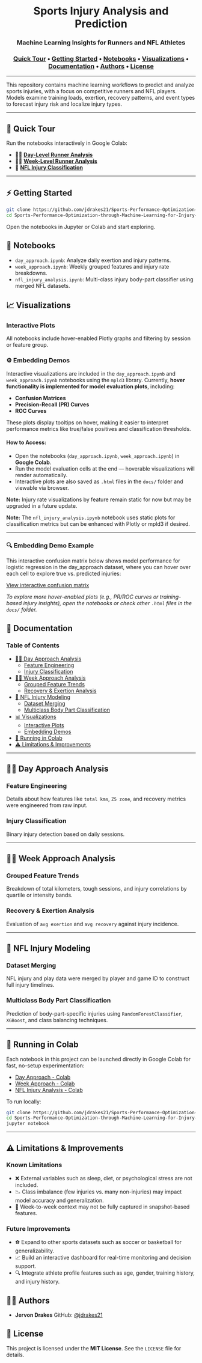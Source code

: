 <h1 align="center">
    Sports Injury Analysis and Prediction
</h1>
<h3 align="center">
 Machine Learning Insights for Runners and NFL Athletes
</h3>
<h3 align="center">
    <a href="#-quick-tour">Quick Tour</a> &bull;
    <a href="#-getting-started">Getting Started</a> &bull;
    <a href="#-notebooks">Notebooks</a> &bull;
    <a href="#-visualizations">Visualizations</a> &bull;
    <a href="#-documentation">Documentation</a> &bull;
    <a href="#-authors">Authors</a> &bull;
    <a href="#-license">License</a>
</h3>

---

This repository contains machine learning workflows to predict and analyze sports injuries, with a focus on competitive runners and NFL players. Models examine training loads, exertion, recovery patterns, and event types to forecast injury risk and localize injury types.

---

## 🚀 Quick Tour

Run the notebooks interactively in Google Colab:

- 🏃‍♂️ **[Day-Level Runner Analysis](https://colab.research.google.com/drive/128bXRgTRFKK6oewpBnaM2JPeQHisbAaY?authuser=1)**
- 🏃‍♂️ **[Week-Level Runner Analysis](https://colab.research.google.com/drive/1qRFF-Q0tQWP-o0FT7duoa6M5B4XXQPp1?authuser=1)**
- 🏈 **[NFL Injury Classification](https://colab.research.google.com/drive/1nFEV6f_hZ2SQYMnSxMVamMbG9tKwxsn4?authuser=1)**

---

## ⚡️ Getting Started

```bash
git clone https://github.com/jdrakes21/Sports-Performance-Optimization-through-Machine-Learning-for-Injury-Prevention-and-Recovery-Analysis.git
cd Sports-Performance-Optimization-through-Machine-Learning-for-Injury-Prevention-and-Recovery-Analysis
```

Open the notebooks in Jupyter or Colab and start exploring.

## 📁 Notebooks

- `day_approach.ipynb`: Analyze daily exertion and injury patterns.
- `week_approach.ipynb`: Weekly grouped features and injury rate breakdowns.
- `nfl_injury_analysis.ipynb`: Multi-class injury body-part classifier using merged NFL datasets.

## 📈 Visualizations

### Interactive Plots
All notebooks include hover-enabled Plotly graphs and filtering by session or feature group.


### ⚙️ Embedding Demos

Interactive visualizations are included in the `day_approach.ipynb` and `week_approach.ipynb` notebooks using the `mpld3` library. Currently, **hover functionality is implemented for model evaluation plots**, including:

- **Confusion Matrices**
- **Precision-Recall (PR) Curves**
- **ROC Curves**

These plots display tooltips on hover, making it easier to interpret performance metrics like true/false positives and classification thresholds.

#### How to Access:

- Open the notebooks (`day_approach.ipynb`, `week_approach.ipynb`) in **Google Colab**.
- Run the model evaluation cells at the end — hoverable visualizations will render automatically.
- Interactive plots are also saved as `.html` files in the `docs/` folder and viewable via browser.

 **Note:** Injury rate visualizations by feature remain static for now but may be upgraded in a future update.

 **Note:** The `nfl_injury_analysis.ipynb` notebook uses static plots for classification metrics but can be enhanced with Plotly or mpld3 if desired.

---

### 🔍 Embedding Demo Example

This interactive confusion matrix below shows model performance for logistic regression in the day_approach dataset, where you can hover over each cell to explore true vs. predicted injuries:

[View interactive confusion matrix](https://jdrakes21.github.io/Sports-Performance-Optimization-through-Machine-Learning-for-Injury-Prevention-and-Recovery-Analysis/logreg_conf_matrix.html)


*To explore more hover-enabled plots (e.g., PR/ROC curves or training-based injury insights), open the notebooks or check other `.html` files in the `docs/` folder.*




## 📖 Documentation

### Table of Contents

- [🏃‍♂️ Day Approach Analysis](#-day-approach-analysis)
  - [Feature Engineering](#feature-engineering)
  - [Injury Classification](#injury-classification)
- [🏃‍♂️ Week Approach Analysis](#-week-approach-analysis)
  - [Grouped Feature Trends](#grouped-feature-trends)
  - [Recovery & Exertion Analysis](#recovery--exertion-analysis)
- [🏈 NFL Injury Modeling](#-nfl-injury-modeling)
  - [Dataset Merging](#dataset-merging)
  - [Multiclass Body Part Classification](#multiclass-body-part-classification)
- [📊 Visualizations](#-visualizations)
  - [Interactive Plots](#interactive-plots)
  - [Embedding Demos](#embedding-demos)
- [🚀 Running in Colab](#-running-in-colab)
- [⚠️ Limitations & Improvements](#️-limitations--improvements)

---

## 🏃‍♂️ Day Approach Analysis

### Feature Engineering
Details about how features like `total kms`, `Z5 zone`, and recovery metrics were engineered from raw input.

### Injury Classification
Binary injury detection based on daily sessions.

---

## 🏃‍♂️ Week Approach Analysis

### Grouped Feature Trends
Breakdown of total kilometers, tough sessions, and injury correlations by quartile or intensity bands.

### Recovery & Exertion Analysis
Evaluation of `avg exertion` and `avg recovery` against injury incidence.

---

## 🏈 NFL Injury Modeling

### Dataset Merging
NFL injury and play data were merged by player and game ID to construct full injury timelines.

### Multiclass Body Part Classification
Prediction of body-part-specific injuries using `RandomForestClassifier`, `XGBoost`, and class balancing techniques.

---

## 🚀 Running in Colab

Each notebook in this project can be launched directly in Google Colab for fast, no-setup experimentation:

- [Day Approach - Colab](https://colab.research.google.com/drive/128bXRgTRFKK6oewpBnaM2JPeQHisbAaY?authuser=1)
- [Week Approach - Colab](https://colab.research.google.com/drive/1qRFF-Q0tQWP-o0FT7duoa6M5B4XXQPp1?authuser=1)
- [NFL Injury Analysis - Colab](https://colab.research.google.com/drive/1nFEV6f_hZ2SQYMnSxMVamMbG9tKwxsn4?authuser=1)

To run locally:

```bash
git clone https://github.com/jdrakes21/Sports-Performance-Optimization-through-Machine-Learning-for-Injury-Prevention-and-Recovery-Analysis.git
cd Sports-Performance-Optimization-through-Machine-Learning-for-Injury-Prevention-and-Recovery-Analysis
jupyter notebook
```

---

## ⚠️ Limitations & Improvements

### Known Limitations

- ❌ External variables such as sleep, diet, or psychological stress are not included.
- 📉 Class imbalance (few injuries vs. many non-injuries) may impact model accuracy and generalization.
- 🔄 Week-to-week context may not be fully captured in snapshot-based features.

### Future Improvements

- ⚽ Expand to other sports datasets such as soccer or basketball for generalizability.
- 📈 Build an interactive dashboard for real-time monitoring and decision support.
- 🔍 Integrate athlete profile features such as age, gender, training history, and injury history.

## 👨‍💻 Authors

- **Jervon Drakes** 
GitHub: [@jdrakes21](https://github.com/jdrakes21)

## 📜 License

This project is licensed under the **MIT License**. See the `LICENSE` file for details.
